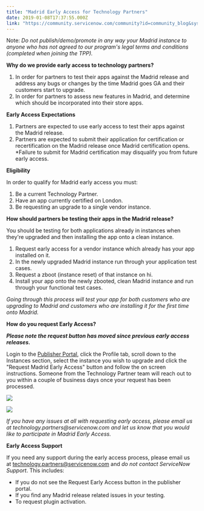 ```yaml
---
title: "Madrid Early Access for Technology Partners"
date: 2019-01-08T17:37:55.000Z
link: "https://community.servicenow.com/community?id=community_blog&sys_id=49685a72db36a3c0d6a102d5ca9619dc"
---
```

<p>Note: <em>Do not publish/demo/promote in any way your Madrid instance to anyone who has not agreed to our program&#39;s legal terms and conditions (completed when joining the TPP).</em></p>
<p><strong>Why do we provide early access to technology partners?</strong></p>
<ol><li>In order for partners to test their apps against the Madrid release and address any bugs or changes by the time Madrid goes GA and their customers start to upgrade.</li><li>In order for partners to assess new features in Madrid, and determine which should be incorporated into their store apps.</li></ol>
<p><strong>Early Access Expectations</strong></p>
<ol><li>Partners are expected to use early access to test their apps against the Madrid release.</li><li>Partners are expected to submit their application for certification or recertification on the Madrid release once Madrid certification opens. *Failure to submit for Madrid certification may disqualify you from future early access.</li></ol>
<p><strong>Eligibility<br /></strong></p>
<p>In order to qualify for Madrid early access you must:</p>
<ol><li>Be a current Technology Partner.</li><li>Have an app currently certified on London.</li><li>Be requesting an upgrade to a single vendor instance.</li></ol>
<p><strong>How should partners be testing their apps in the Madrid release?</strong></p>
<p>You should be testing for both applications already in instances when they&#39;re upgraded and then installing the app onto a clean instance.</p>
<ol><li>Request early access for a vendor instance which already has your app installed on it.</li><li>In the newly upgraded Madrid instance run through your application test cases.</li><li>Request a zboot (instance reset) of that instance on hi.</li><li>Install your app onto the newly zbooted, clean Madrid instance and run through your functional test cases.</li></ol>
<p><em>Going through this process will test your app for both customers who are upgrading to Madrid and customers who are installing it for the first time onto Madrid.</em> </p>
<p><strong>How do you request Early Access?</strong></p>
<p><em><strong>Please note the request button has moved since previous early access releases.</strong></em></p>
<p>Login to the <a title="pp.servicenow.com/" href="https://tpp.servicenow.com/" rel="nofollow">Publisher Portal</a>, click the Profile tab, scroll down to the Instances section, select the instance you wish to upgrade and click the &#34;Request Madrid Early Access&#34; button and follow the on screen instructions. Someone from the Technology Partner team will reach out to you within a couple of business days once your request has been processed.</p>
<p><img style="max-width: 600px; max-height: 400px;" src="55714cdbdb7aebc0d6a102d5ca9619b7.iix" /></p>
<p><img style="max-width: 600px; max-height: 150px;" src="9fa1005fdb7aebc0d6a102d5ca96192f.iix" /></p>
<p><em>If you have any issues at all with requesting early access, please email us at technology.partners&#64;servicenow.com and let us know that you would like to participate in Madrid Early Access. </em></p>
<p><strong>Early Access Support</strong></p>
<p>If you need any support during the early access process, please email us at <a class="jive-link-email-small" title="k-email-small" href="mailto:technology.partners&#64;servicenow.com" rel="nofollow">technology.partners&#64;servicenow.com</a> and <em>do not contact ServiceNow Support</em>. This includes:</p>
<ul><li>If you do not see the Request Early Access button in the publisher portal.</li><li>If you find any Madrid release related issues in your testing.</li><li>To request plugin activation.</li></ul>
<p> </p>